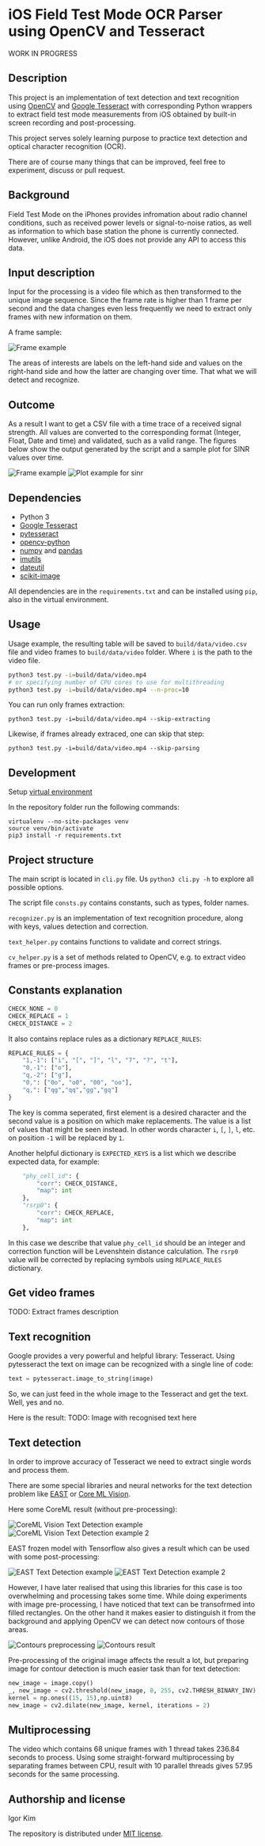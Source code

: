 # iOS Field Test Mode OCR Parser using OpenCV and Tesseract

WORK IN PROGRESS

## Description
This project is an implementation of text detection and text recognition using [OpenCV](https://opencv.org) and [Google Tesseract](https://opensource.google.com/projects/tesseract) with corresponding Python wrappers to extract field test mode measurements from iOS obtained by built-in screen recording and post-processing.

This project serves solely learning purpose to practice text detection and optical character recognition (OCR).

There are of course many things that can be improved, feel free to experiment, discuss or pull request.

## Background
Field Test Mode on the iPhones provides infromation about radio channel conditions, such as received power levels or signal-to-noise ratios, as well as information to which base station the phone is currently connected. However, unlike Android, the iOS does not provide any API to access this data.

## Input description
Input for the processing is a video file which as then transformed to the unique image sequence. Since the frame rate is higher than 1 frame per second and the data changes even less frequently we need to extract only frames with new information on them.

A frame sample:

![Frame example](screenshots/frame0.png)

The areas of interests are labels on the left-hand side and values on the right-hand side and how the latter are changing over time. That what we will detect and recognize.

## Outcome
As a result I want to get a CSV file with a time trace of a received signal strength. All values are converted to the corresponding format (Integer, Float, Date and time) and validated, such as a valid range. The figures below show the output generated by the script and a sample plot for SINR values over time.

![Frame example](screenshots/table.png) 
![Plot example for sinr](screenshots/plot.png)

## Dependencies
* Python 3
* [Google Tesseract](https://github.com/tesseract-ocr/tesseract)
* [pytesseract](https://pypi.org/project/pytesseract/)
* [opencv-python](https://pypi.org/project/opencv-python/)
* [numpy](https://pypi.org/project/numpy/) and [pandas](https://pypi.org/project/pandas/) 
* [imutils](https://pypi.org/project/imutils/)
* [dateutil](https://pypi.org/project/python-dateutil/)
* [scikit-image](https://scikit-image.org)

All dependencies are in the `requirements.txt` and can be installed using `pip`, also in the virtual environment.

## Usage
Usage example, the resulting table will be saved to `build/data/video.csv` file and video frames to `build/data/video` folder. Where `i` is the path to the video file.
```bash
python3 test.py -i=build/data/video.mp4
# or specifying number of CPU cores to use for multithreading
python3 test.py -i=build/data/video.mp4 --n-proc=10
```

You can run only frames extraction:
```
python3 test.py -i=build/data/video.mp4 --skip-extracting
```

Likewise, if frames already extraced, one can skip that step:
```
python3 test.py -i=build/data/video.mp4 --skip-parsing
```

## Development
Setup [virtual environment](https://packaging.python.org/guides/installing-using-pip-and-virtual-environments/)

In the repository folder run the following commands:
```
virtualenv --no-site-packages venv
source venv/bin/activate
pip3 install -r requirements.txt
```

## Project structure
The main script is located in `cli.py` file. Us `python3 cli.py -h` to explore all possible options.

The script file `consts.py` contains constants, such as types, folder names. 

`recognizer.py` is an implementation of text recognition procedure, along with keys, values detection and correction.

`text_helper.py` contains functions to validate and correct strings.

`cv_helper.py` is a set of methods related to OpenCV, e.g. to extract video frames or pre-process images.

## Constants explanation

```python
CHECK_NONE = 0
CHECK_REPLACE = 1
CHECK_DISTANCE = 2
```
It also contains replace rules as a dictionary `REPLACE_RULES`:
```python
REPLACE_RULES = {
    "1,-1": ["i", "[", "]", "l", "7", "?", "t"],
    "0,-1": ["o"],
    "q,-2": ["g"],
    "0,": ["0o", "o0", "00", "oo"],
    "q,": ["qg","qq","gg","gq"]
}
```
The key is comma seperated, first element is a desired character and the second value is a position on which make replacements. The value is a list of values that might be seen instead. In other words character `i`, `[`, `]`, `l`, etc. on position `-1` will be replaced by `1`.

Another helpful dictionary is `EXPECTED_KEYS` is a list which we describe expected data, for example:
```python
    "phy_cell_id": {
        "corr": CHECK_DISTANCE,
        "map": int
    },
    "rsrp0": {
        "corr": CHECK_REPLACE,
        "map": int
    },
```
In this case we describe that value `phy_cell_id` should be an integer and correction function will be Levenshtein distance calculation. The `rsrp0` value will be corrected by replacing symbols using `REPLACE_RULES` dictionary.

## Get video frames
TODO: Extract frames description

## Text recognition
Google provides a very powerful and helpful library: Tesseract. Using pytesseract the text on image can be recognized with a single line of code:
```python
text = pytesseract.image_to_string(image)
```

So, we can just feed in the whole image to the Tesseract and get the text. Well, yes and no.

Here is the result:
TODO: Image with recognised text here

## Text detection
In order to improve accuracy of Tesseract we need to extract single words and process them.

There are some special libraries and neural networks for the text detection problem like [EAST](https://github.com/argman/EAST) or [Core ML Vision](https://developer.apple.com/documentation/vision).

Here some CoreML result (without pre-processing):

![CoreML Vision Text Detection example](screenshots/coreml.png) ![CoreML Vision Text Detection example 2](screenshots/coreml1.png)

EAST frozen model with Tensorflow also gives a result which can be used with some post-processing:

![EAST Text Detection example](screenshots/east.png) 
![EAST Text Detection example 2](screenshots/east1.png)

However, I have later realised that using this libraries for this case is too overwhelming and processing takes some time. While doing experiments with image pre-processing, I have noticed that text can be transofrmed into filled rectangles. On the other hand it makes easier to distinguish it from the background and applying OpenCV we can detect now contours of those areas.

![Contours preprocessing](screenshots/preprocessing.png) 
![Contours result](screenshots/contours.png) 

Pre-processing of the original image affects the result a lot, but preparing image for contour detection is much easier task than for text detection:
```python
new_image = image.copy()
_, new_image = cv2.threshold(new_image, 0, 255, cv2.THRESH_BINARY_INV)
kernel = np.ones((15, 15),np.uint8)
new_image = cv2.dilate(new_image, kernel, iterations = 2)
```

## Multiprocessing
The video which contains 68 unique frames with 1 thread takes 236.84 seconds to process. Using some straight-forward multiprocessing by separating frames between CPU, result with 10 parallel threads gives 57.95 seconds for the same processing.

## Authorship and license
Igor Kim

The repository is distributed under [MIT license](LICENSE.md).
